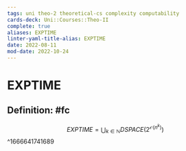 ```yaml
---
tags: uni theo-2 theoretical-cs complexity computability
cards-deck: Uni::Courses::Theo-II
complete: true
aliases: EXPTIME
linter-yaml-title-alias: EXPTIME
date: 2022-08-11
mod-date: 2022-10-24
---
```


# EXPTIME

## Definition: #fc
$$EXPTIME=\bigcup_{k\in\mathbb{N}}DSPACE(2^{\mathcal{O}(n^k)})$$
^1666641741689
